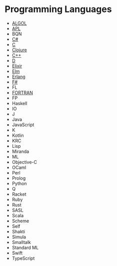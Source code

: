 # Programming Languages

* [ALGOL](https://www.howtoinstall.me/ubuntu/18-04/algol68g/)
* [APL](https://www.gnu.org/software/apl/)
* BQN
* [C#](https://www.c-sharpcorner.com/blogs/running-c-sharp-code-into-ubuntu-os1)
* [C](https://linuxconfig.org/how-to-install-gcc-the-c-compiler-on-ubuntu-20-04-lts-focal-fossa-linux)
* [Clojure](https://ericnormand.me/guide/how-to-install-clojure#linux)
* [C++](https://linuxconfig.org/how-to-install-g-the-c-compiler-on-ubuntu-18-04-bionic-beaver-linux)
* [D](https://dlang.org/download.html)
* [Elixir](https://elixir-lang.org/install.html#gnulinux)
* [Elm](https://github.com/elm/compiler/blob/master/installers/linux/README.md)
* [Erlang](https://riptutorial.com/erlang/example/2791/build-and-install-erlang-otp-on-ubuntu)
* [F#](https://www.digitalocean.com/community/tutorials/how-to-install-f-and-set-up-a-local-programming-environment-on-ubuntu-18-04)
* FL
* [FORTRAN](https://askubuntu.com/questions/1214032/how-to-install-fortran-on-ubuntu)
* FP
* Haskell
* IO
* J
* Java
* JavaScript
* K
* Kotlin
* KRC
* Lisp
* Miranda
* ML
* Objective-C 
* OCaml
* Perl
* Prolog
* Python
* Q
* Racket
* Ruby
* Rust
* SASL
* Scala
* Scheme
* Self
* Shakti
* Simula
* Smalltalk
* Standard ML
* Swift
* TypeScript

